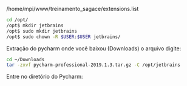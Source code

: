 /home/mpi/www/treinamento_sagace/extensions.list

``` bash
cd /opt/
/opt$ mkdir jetbrains
/opt$ sudo mkdir jetbrains
/opt$ sudo chown -R $USER:$USER jetbrains/
```

Extração do pycharm onde você baixou (Downloads) o arquivo digite:

```bash
cd ~/Downloads
tar -zxvf pycharm-professional-2019.1.3.tar.gz -C /opt/jetbrains
```

Entre no diretório do Pycharm:

```bash

```